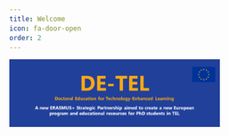 ```yaml
---
title: Welcome
icon: fa-door-open
order: 2
---
```


<a href="#" class="image featured"><img src="assets/images/detel_logo.png" style="width: 75%; min-width: 50px;  margin-left: auto;
  margin-right: auto; align: center;" alt="" /></a>

